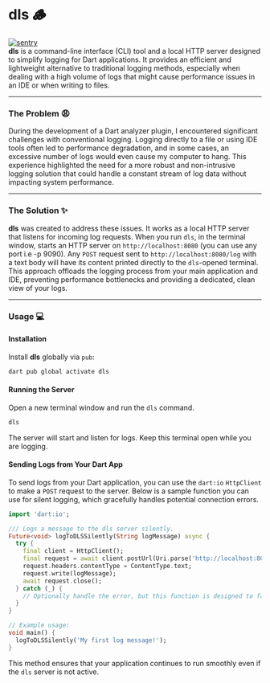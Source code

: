 # **dls** 🪵
[![sentry](https://img.shields.io/pub/v/dls.svg?label=dls)](https://pub.dev/packages/dls)   
**dls** is a command-line interface (CLI) tool and a local HTTP server designed to simplify logging for Dart applications. It provides an efficient and lightweight alternative to traditional logging methods, especially when dealing with a high volume of logs that might cause performance issues in an IDE or when writing to files.

-----

### **The Problem** 😩

During the development of a Dart analyzer plugin, I encountered significant challenges with conventional logging. Logging directly to a file or using IDE tools often led to performance degradation, and in some cases, an excessive number of logs would even cause my computer to hang. This experience highlighted the need for a more robust and non-intrusive logging solution that could handle a constant stream of log data without impacting system performance.

-----

### **The Solution** ✨

**dls** was created to address these issues. It works as a local HTTP server that listens for incoming log requests. When you run `dls`, in the terminal window, starts an HTTP server on `http://localhost:8080` (you can use any port i.e -p 9090). Any `POST` request sent to `http://localhost:8080/log` with a text body will have its content printed directly to the `dls`-opened terminal. This approach offloads the logging process from your main application and IDE, preventing performance bottlenecks and providing a dedicated, clean view of your logs.

-----

### **Usage** 💻

#### **Installation**

Install **dls** globally via `pub`:

```bash
dart pub global activate dls
```

#### **Running the Server**

Open a new terminal window and run the `dls` command.

```bash
dls
```

The server will start and listen for logs. Keep this terminal open while you are logging.

#### **Sending Logs from Your Dart App**

To send logs from your Dart application, you can use the `dart:io` `HttpClient` to make a `POST` request to the server. Below is a sample function you can use for silent logging, which gracefully handles potential connection errors.

```dart
import 'dart:io';

/// Logs a message to the dls server silently.
Future<void> logToDLSSilently(String logMessage) async {
  try {
    final client = HttpClient();
    final request = await client.postUrl(Uri.parse('http://localhost:8080/log'));
    request.headers.contentType = ContentType.text;
    request.write(logMessage);
    await request.close();
  } catch (_) {
    // Optionally handle the error, but this function is designed to fail silently.
  }
}

// Example usage:
void main() {
  logToDLSSilently('My first log message!');
}
```

This method ensures that your application continues to run smoothly even if the `dls` server is not active.

